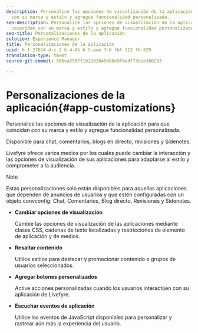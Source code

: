 ```yaml
---
description: Personalice las opciones de visualización de la aplicación para que coincidan
  con su marca y estilo y agregue funcionalidad personalizada.
seo-description: Personalice las opciones de visualización de la aplicación para que
  coincidan con su marca y estilo y agregue funcionalidad personalizada.
seo-title: Personalizaciones de la aplicación
solution: Experience Manager
title: Personalizaciones de la aplicación
uuid: 6 f 27654 d-c 2 b 4-45 b 5-aae 7-6 fbf 312 fb 829
translation-type: tm+mt
source-git-commit: 566ea2587f101202045488e9f4edf73ece100293

---
```



# Personalizaciones de la aplicación{#app-customizations}

Personalice las opciones de visualización de la aplicación para que coincidan con su marca y estilo y agregue funcionalidad personalizada.

Disponible para chat, comentarios, blogs en directo, revisiones y Sidenotes.

Livefyre ofrece varios medios por los cuales puede cambiar la interacción y las opciones de visualización de sus aplicaciones para adaptarse al estilo y comprometer a la audiencia.

>[!NOTE]
>
>Estas personalizaciones solo están disponibles para aquellas aplicaciones que dependen de anuncios de usuarios y que estén configuradas con un objeto convconfig: Chat, Comentarios, Blog directo, Revisiones y Sidenotes.

* **Cambiar opciones de visualización**

   Cambie las opciones de visualización de las aplicaciones mediante clases CSS, cadenas de texto localizadas y restricciones de elemento de aplicación y de medios.

* **Resaltar contenido**

   Utilice estilos para destacar y promocionar contenido o grupos de usuarios seleccionados.

* **Agregar botones personalizados**

   Active acciones personalizadas cuando los usuarios interactúen con su aplicación de Livefyre.

* **Escuchar eventos de aplicación**

   Utilice los eventos de JavaScript disponibles para personalizar y rastrear aún más la experiencia del usuario.

